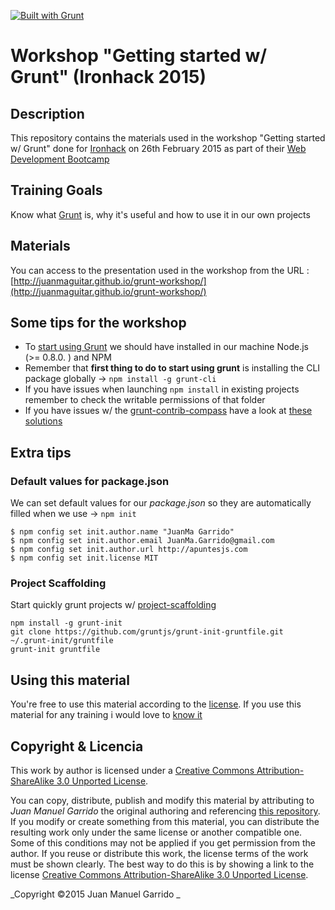 [![Built with Grunt](https://cdn.gruntjs.com/builtwith.png)](http://gruntjs.com/)

# Workshop "Getting started w/ Grunt" (Ironhack 2015) #

## Description ##

This repository contains the materials used in the workshop "Getting started w/ Grunt" done for [Ironhack](http://www.ironhack.com/en/) on 26th February 2015 as part of their [Web Development Bootcamp](http://www.ironhack.com/en/)

## Training Goals ##

Know what [Grunt](http://gruntjs.com/) is, why it's useful and how to use it in our own projects

## Materials ##

You can access to the presentation used in the workshop from the URL : [http://juanmaguitar.github.io/grunt-workshop/](http://juanmaguitar.github.io/grunt-workshop/)

## Some tips for the workshop

- To [start using Grunt](http://gruntjs.com/getting-started) we should have installed in our machine Node.js (>= 0.8.0. ) and NPM
- Remember that **first thing to do to start using grunt** is installing the CLI package globally → `npm install -g grunt-cli`
- If you have issues when launching `npm install` in existing projects remember to check the writable permissions of that folder
- If you have issues w/ the [grunt-contrib-compass](https://github.com/gruntjs/grunt-contrib-compass) have a look at [these solutions](http://stackoverflow.com/questions/23042166/grunt-contrib-sass-not-working-with-compass)

## Extra tips

### Default values for package.json

We can set default values for our _package.json_ so they are automatically filled when we use  → `npm init`

    $ npm config set init.author.name "JuanMa Garrido"
    $ npm config set init.author.email JuanMa.Garrido@gmail.com
    $ npm config set init.author.url http://apuntesjs.com
    $ npm config set init.license MIT

### Project Scaffolding

Start quickly grunt projects w/ [project-scaffolding](http://gruntjs.com/project-scaffolding)

    npm install -g grunt-init
    git clone https://github.com/gruntjs/grunt-init-gruntfile.git ~/.grunt-init/gruntfile
    grunt-init gruntfile


## Using this material ##

You're free to use this material according to the [license](http://creativecommons.org/licenses/by-sa/3.0/deed.en). 
If you use this material for any training i would love to [know it](<mailto:JuanMa.Garrido@gmail.com>)

## Copyright & Licencia ##

This work by author is licensed under a [Creative Commons Attribution-ShareAlike 3.0 Unported License](http://creativecommons.org/licenses/by-sa/3.0/deed.en_US).

You can copy, distribute, publish and modify this material by attributing to _Juan Manuel Garrido_ the original authoring and referencing [this repository](https://github.com/juanmaguitar/grunt-workshop). If you modify or create something from this material, you can distribute the resulting work only under the same license or another compatible one. Some of this conditions may not be applied if you get permission from the author.  If you reuse or distribute this work, the license terms of the work must be shown clearly. The best way to do this is by showing a link to the license [Creative Commons Attribution-ShareAlike 3.0 Unported License](http://creativecommons.org/licenses/by-sa/3.0/deed.en_US). 

_Copyright &copy;2015 Juan Manuel Garrido _
